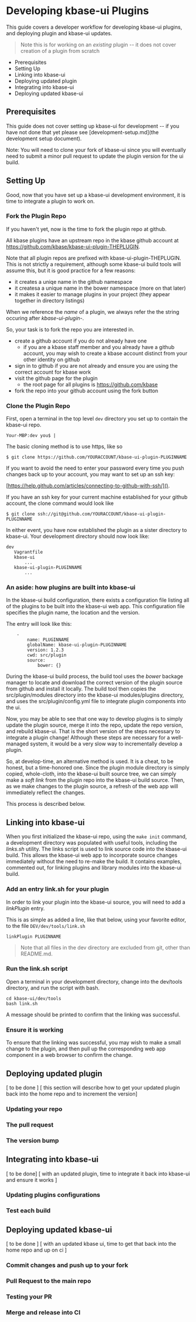 
# Developing kbase-ui Plugins

This guide covers a developer workflow for developing kbase-ui plugins, and deploying plugin and kbase-ui updates.

> Note this is for working on an *existing* plugin -- it does not cover creation of a plugin from scratch


- Prerequisites
- Setting Up
- Linking into kbase-ui
- Deploying updated plugin
- Integrating into kbase-ui
- Deploying updated kbase-ui

## Prerequisites

This guide does not cover setting up kbase-ui for development -- if you have not done that yet please see [development-setup.md](the development setup document).

Note: You will need to clone your fork of kbase-ui since you will eventually need to submit a minor pull request to update the plugin version for the ui build.

## Setting Up

Good, now that you have set up a kbase-ui development environment, it is time to integrate a plugin to work on.

### Fork the Plugin Repo

If you haven't yet, now is the time to fork the plugin repo at github.

All kbase plugins have an upstream repo in the kbase github account at https://github.com/kbase/kbase-ui-plugin-THEPLUGIN.

Note that all plugin repos are prefixed with kbase-ui-plugin-THEPLUGIN. This is not strictly a requirement, although some kbase-ui build tools will assume this, but it is good practice for a few reasons:

- it creates a uniqe name in the github namespace
- it createsa a unique name in the bower namespace (more on that later)
- it makes it easier to manage plugins in your project (they appear together in directory listings)

When we reference the *name* of a plugin, we always refer the the string occuring after *kbase-ui-plugin-*.

So, your task is to fork the repo you are interested in.

- create a github account if you do not already have one
    - if you are a kbase staff member and you already have a github account, you may wish to create a kbase account distinct from your other identity on github
- sign in to github if you are not already and ensure you are using the correct account for kbase work
- visit the github page for the plugin
    - the root page for all plugins is https://github.com/kbase
- fork the repo into your github account using the fork button


### Clone the Plugin Repo

First, open a terminal in the top level ```dev``` directory you set up to contain the kbase-ui repo.

```
Your-MBP:dev you$ |
```

The basic cloning method is to use https, like so

```
$ git clone https://github.com/YOURACCOUNT/kbase-ui-plugin-PLUGINNAME
```

If you want to avoid the need to enter your password every time you push changes back up to your account, you may want to set up an ssh key:

[https://help.github.com/articles/connecting-to-github-with-ssh/]().

If you have an ssh key for your current machine established for your github account, the clone command would look like

```
$ git clone ssh://git@github.com/YOURACCOUNT/kbase-ui-plugin-PLUGINNAME
```
 
 In either event, you have now established the plugin as a sister directory to kbase-ui. Your development directory should now look like:
 
 ```
 dev
    Vagrantfile
    kbase-ui
        ...
    kbase-ui-plugin-PLUGINNAME
        ...
 ```

### An aside: how plugins are built into kbase-ui

In the kbase-ui build configuration, there exists a configuration file listing all of the plugins to be built into the kbase-ui web app. This configuration file specifies the plugin name, the location and the version. 

The entry will look like this:

```
    -
        name: PLUGINNAME
        globalName: kbase-ui-plugin-PLUGINNAME
        version: 1.2.3
        cwd: src/plugin
        source:
            bower: {}
```

During the kbase-ui build process, the build tool uses the *bower* backage manager to locate and download the correct version of the plugin source from github and install it locally. The build tool then copies the src/plugin/modules directory into the kbase-ui modules/plugins directory, and uses the src/plugin/config.yml file to integrate plugin components into the ui.

Now, you may be able to see that one way to develop plugins is to simply update the plugin source, merge it into the repo, update the repo version, and rebuild kbase-ui. That is the short version of the steps necessary to integrate a plugin change! Although these steps are necessary for a well-managed system, it would be a very slow way to incrementally develop a plugin.

So, at develop-time, an alternative method is used. It is a cheat, to be honest, but a time-honored one. Since the plugin module directory is simply copied, whole-cloth, into the kbase-ui built source tree, we can simply make a *soft link* from the plugin repo into the kbase-ui build source. Then, as we make changes to the plugin source, a refresh of the web app will immediately reflect the changes.

This process is described below.

## Linking into kbase-ui

When you first initialized the kbase-ui repo, using the ```make init``` command, a development directory was populated with useful tools, including the *links.sh* utility. The links script is used to link source code into the kbase-ui build. This allows the kbase-ui web app to incorporate source changes immediately without the need to re-make the build. It contains examples, commented out, for linking plugins and library modules into the kbase-ui build.

### Add an entry link.sh for your plugin

In order to link your plugin into the kbase-ui source, you will need to add a *linkPlugin* entry.

This is as simple as added a line, like that below, using your favorite editor, to the file ```DEV/dev/tools/link.sh```

```
linkPlugin PLUGINNAME
```

> Note that all files in the dev directory are excluded from git, other than README.md.

### Run the link.sh script

Open a terminal in your development directory, change into the dev/tools directory, and run the script with bash.

```
cd kbase-ui/dev/tools
bash link.sh
```
A message should be printed to confirm that the linking was successful.

### Ensure it is working

To ensure that the linking was successful, you may wish to make a small change to the plugin, and then pull up the corresponding web app component in a web browser to confirm the change.

## Deploying updated plugin

[ to be done ]
[ this section will describe how to get your updated plugin back into the home repo and to increment the version]

### Updating your repo

### The pull request

### The version bump

## Integrating into  kbase-ui

[ to be done]
[ with an updated plugin, time to integrate it back into kbase-ui and ensure it works ]

### Updating plugins configurations

### Test each build

## Deploying updated kbase-ui

[ to be done ]
[ with an updated kbase ui, time to get that back into the home repo and up on ci ]

### Commit changes and push up to your fork

### Pull Request to the main repo

### Testing your PR

### Merge and release into CI


